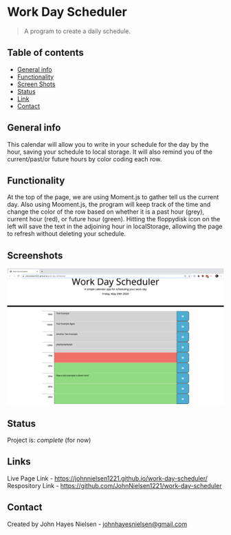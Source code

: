 # Work Day Scheduler
>A program to create a daily schedule.

## Table of contents
* [General info](#general-info)
* [Functionality](#functionality)
* [Screen Shots](#screenshots)
* [Status](#status)
* [Link](#link)
* [Contact](#contact)

## General info
This calendar will allow you to write in your schedule for the day by the hour, saving your schedule to local storage. It will also remind you of the current/past/or future hours by color coding each row.

## Functionality
At the top of the page, we are using Moment.js to gather tell us the current day.
Also using Mooment.js, the program will keep track of the time and change the color of the row based on whether it is a past hour (grey), current hour (red), or future hour (green).
Hitting the floppydisk icon on the left will save the text in the adjoining hour in localStorage, allowing the page to refresh without deleting your schedule.

## Screenshots
![Schedule Screenshot](assets/images/workday-screenshot.png)


## Status
Project is: _complete_ (for now)

## Links
Live Page Link - https://johnnielsen1221.github.io/work-day-scheduler/
Respository Link - https://github.com/JohnNielsen1221/work-day-scheduler

## Contact
Created by John Hayes Nielsen - johnhayesnielsen@gmail.com
